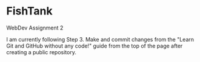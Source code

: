 # FishTank
WebDev Assignment 2

I am currently following Step 3. Make and commit changes from
the "Learn Git and GitHub without any code!" guide from the top
of the page after creating a public repository. 
